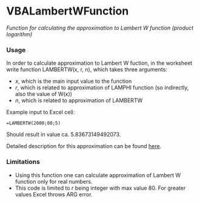 # VBALambertWFunction
*Function for calculating the approximation to Lambert W function (product logarithm)*

### Usage
In order to calculate approximation to Lambert W fuction, in the worksheet write function LAMBERTW(x, r, n), which takes three arguments:
 - *x*, which is the main input value to the function
 - *r*, which is related to approximation of LAMPHI function (so indirectly, also the value of W(x))
 - *n*, which is related to approximation of LAMBERTW

Example input to Excel cell:
```
=LAMBERTW(2000;80;5)
```
Should result in value ca. 5.83673149492073.

Detailed description for this approximation can be found [here](https://mathoverflow.net/questions/57819/best-approximation-to-the-lambertwx-or-explambertwx).

### Limitations
 - Using this function one can calculate approximation of Lambert W function only for real numbers.
 - This code is limited to *r* being integer with max value 80. For greater values Excel throws ARG error.
